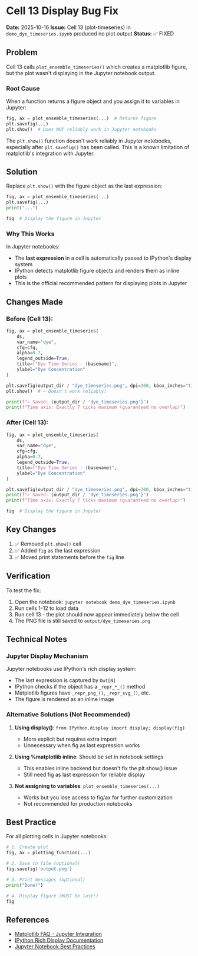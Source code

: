 # Cell 13 Display Bug Fix

**Date:** 2025-10-16
**Issue:** Cell 13 (plot-timeseries) in `demo_dye_timeseries.ipynb` produced no plot output
**Status:** ✅ FIXED

## Problem

Cell 13 calls `plot_ensemble_timeseries()` which creates a matplotlib figure, but the plot wasn't displaying in the Jupyter notebook output.

### Root Cause

When a function returns a figure object and you assign it to variables in Jupyter:
```python
fig, ax = plot_ensemble_timeseries(...)  # Returns figure
plt.savefig(...)
plt.show()  # Does NOT reliably work in Jupyter notebooks
```

The `plt.show()` function doesn't work reliably in Jupyter notebooks, especially after `plt.savefig()` has been called. This is a known limitation of matplotlib's integration with Jupyter.

## Solution

Replace `plt.show()` with the figure object as the last expression:

```python
fig, ax = plot_ensemble_timeseries(...)
plt.savefig(...)
print("...")

fig  # Display the figure in Jupyter
```

### Why This Works

In Jupyter notebooks:
- The **last expression** in a cell is automatically passed to IPython's display system
- IPython detects matplotlib figure objects and renders them as inline plots
- This is the official recommended pattern for displaying plots in Jupyter

## Changes Made

### Before (Cell 13):
```python
fig, ax = plot_ensemble_timeseries(
    ds,
    var_name="dye",
    cfg=cfg,
    alpha=0.7,
    legend_outside=True,
    title=f"Dye Time Series - {basename}",
    ylabel="Dye Concentration"
)

plt.savefig(output_dir / "dye_timeseries.png", dpi=300, bbox_inches="tight")
plt.show()  # ← Doesn't work reliably!

print(f"✓ Saved: {output_dir / 'dye_timeseries.png'}")
print(f"Time axis: Exactly 7 ticks maximum (guaranteed no overlap)")
```

### After (Cell 13):
```python
fig, ax = plot_ensemble_timeseries(
    ds,
    var_name="dye",
    cfg=cfg,
    alpha=0.7,
    legend_outside=True,
    title=f"Dye Time Series - {basename}",
    ylabel="Dye Concentration"
)

plt.savefig(output_dir / "dye_timeseries.png", dpi=300, bbox_inches="tight")
print(f"✓ Saved: {output_dir / 'dye_timeseries.png'}")
print(f"Time axis: Exactly 7 ticks maximum (guaranteed no overlap)")

fig  # Display the figure in Jupyter
```

## Key Changes

1. ✅ Removed `plt.show()` call
2. ✅ Added `fig` as the last expression
3. ✅ Moved print statements before the `fig` line

## Verification

To test the fix:
1. Open the notebook: `jupyter notebook demo_dye_timeseries.ipynb`
2. Run cells 1-12 to load data
3. Run cell 13 - the plot should now appear immediately below the cell
4. The PNG file is still saved to `output/dye_timeseries.png`

## Technical Notes

### Jupyter Display Mechanism

Jupyter notebooks use IPython's rich display system:
- The last expression is captured by `Out[N]`
- IPython checks if the object has a `_repr_*_()` method
- Matplotlib figures have `_repr_png_()`, `_repr_svg_()`, etc.
- The figure is rendered as an inline image

### Alternative Solutions (Not Recommended)

1. **Using display()**: `from IPython.display import display; display(fig)`
   - More explicit but requires extra import
   - Unnecessary when fig as last expression works

2. **Using %matplotlib inline**: Should be set in notebook settings
   - This enables inline backend but doesn't fix the plt.show() issue
   - Still need fig as last expression for reliable display

3. **Not assigning to variables**: `plot_ensemble_timeseries(...)`
   - Works but you lose access to fig/ax for further customization
   - Not recommended for production notebooks

## Best Practice

For all plotting cells in Jupyter notebooks:
```python
# 1. Create plot
fig, ax = plotting_function(...)

# 2. Save to file (optional)
fig.savefig('output.png')

# 3. Print messages (optional)
print("Done!")

# 4. Display figure (MUST be last!)
fig
```

## References

- [Matplotlib FAQ - Jupyter Integration](https://matplotlib.org/stable/users/faq/howto_faq.html)
- [IPython Rich Display Documentation](https://ipython.readthedocs.io/en/stable/config/integrating.html)
- [Jupyter Notebook Best Practices](https://docs.jupyter.org/en/latest/community/content-community.html)
